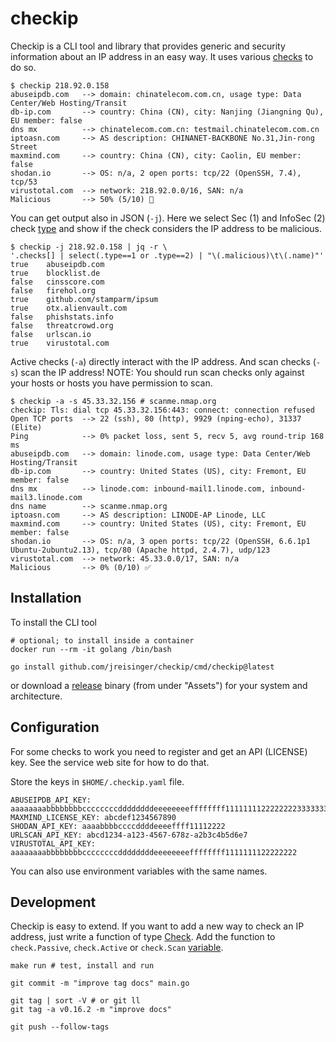 # checkip

Checkip is a CLI tool and library that provides generic and security information about an IP address in an easy way. It uses various [checks](https://pkg.go.dev/github.com/jreisinger/checkip/check) to do so.

```
$ checkip 218.92.0.158
abuseipdb.com   --> domain: chinatelecom.com.cn, usage type: Data Center/Web Hosting/Transit
db-ip.com       --> country: China (CN), city: Nanjing (Jiangning Qu), EU member: false
dns mx          --> chinatelecom.com.cn: testmail.chinatelecom.com.cn
iptoasn.com     --> AS description: CHINANET-BACKBONE No.31,Jin-rong Street
maxmind.com     --> country: China (CN), city: Caolin, EU member: false
shodan.io       --> OS: n/a, 2 open ports: tcp/22 (OpenSSH, 7.4), tcp/53
virustotal.com  --> network: 218.92.0.0/16, SAN: n/a
Malicious       --> 50% (5/10) 🚫
```

You can get output also in JSON (`-j`). Here we select Sec (1) and InfoSec (2) check [type](https://pkg.go.dev/github.com/jreisinger/checkip#Type) and show if the check considers the IP address to be malicious.

```
$ checkip -j 218.92.0.158 | jq -r \
'.checks[] | select(.type==1 or .type==2) | "\(.malicious)\t\(.name)"'
true	abuseipdb.com
true	blocklist.de
false	cinsscore.com
false	firehol.org
true	github.com/stamparm/ipsum
true	otx.alienvault.com
false	phishstats.info
false	threatcrowd.org
false	urlscan.io
true	virustotal.com
```

Active checks (`-a`) directly interact with the IP address. And scan checks (`-s`) scan the IP address! NOTE: You should run scan checks only against your hosts or hosts you have permission to scan.

```
$ checkip -a -s 45.33.32.156 # scanme.nmap.org
checkip: Tls: dial tcp 45.33.32.156:443: connect: connection refused
Open TCP ports  --> 22 (ssh), 80 (http), 9929 (nping-echo), 31337 (Elite)
Ping            --> 0% packet loss, sent 5, recv 5, avg round-trip 168 ms
abuseipdb.com   --> domain: linode.com, usage type: Data Center/Web Hosting/Transit
db-ip.com       --> country: United States (US), city: Fremont, EU member: false
dns mx          --> linode.com: inbound-mail1.linode.com, inbound-mail3.linode.com
dns name        --> scanme.nmap.org
iptoasn.com     --> AS description: LINODE-AP Linode, LLC
maxmind.com     --> country: United States (US), city: Fremont, EU member: false
shodan.io       --> OS: n/a, 3 open ports: tcp/22 (OpenSSH, 6.6.1p1 Ubuntu-2ubuntu2.13), tcp/80 (Apache httpd, 2.4.7), udp/123
virustotal.com  --> network: 45.33.0.0/17, SAN: n/a
Malicious       --> 0% (0/10) ✅
```

## Installation

To install the CLI tool

```
# optional; to install inside a container
docker run --rm -it golang /bin/bash

go install github.com/jreisinger/checkip/cmd/checkip@latest
```

or download a [release](https://github.com/jreisinger/checkip/releases) binary (from under "Assets") for your system and architecture.

## Configuration

For some checks to work you need to register and get an API (LICENSE) key. See the service web site for how to do that.

Store the keys in `$HOME/.checkip.yaml` file.

```
ABUSEIPDB_API_KEY: aaaaaaaabbbbbbbbccccccccddddddddeeeeeeeeffffffff11111111222222223333333344444444
MAXMIND_LICENSE_KEY: abcdef1234567890
SHODAN_API_KEY: aaaabbbbccccddddeeeeffff11112222
URLSCAN_API_KEY: abcd1234-a123-4567-678z-a2b3c4b5d6e7
VIRUSTOTAL_API_KEY: aaaaaaaabbbbbbbbccccccccddddddddeeeeeeeeffffffff1111111122222222
```

You can also use environment variables with the same names.

## Development

Checkip is easy to extend. If you want to add a new way to check an IP address, just write a function of type [Check](https://pkg.go.dev/github.com/jreisinger/checkip#Check). Add the function to `check.Passive`, `check.Active` or `check.Scan` [variable](https://pkg.go.dev/github.com/jreisinger/checkip/check#pkg-variables).

```
make run # test, install and run

git commit -m "improve tag docs" main.go

git tag | sort -V # or git ll
git tag -a v0.16.2 -m "improve docs"

git push --follow-tags
```

